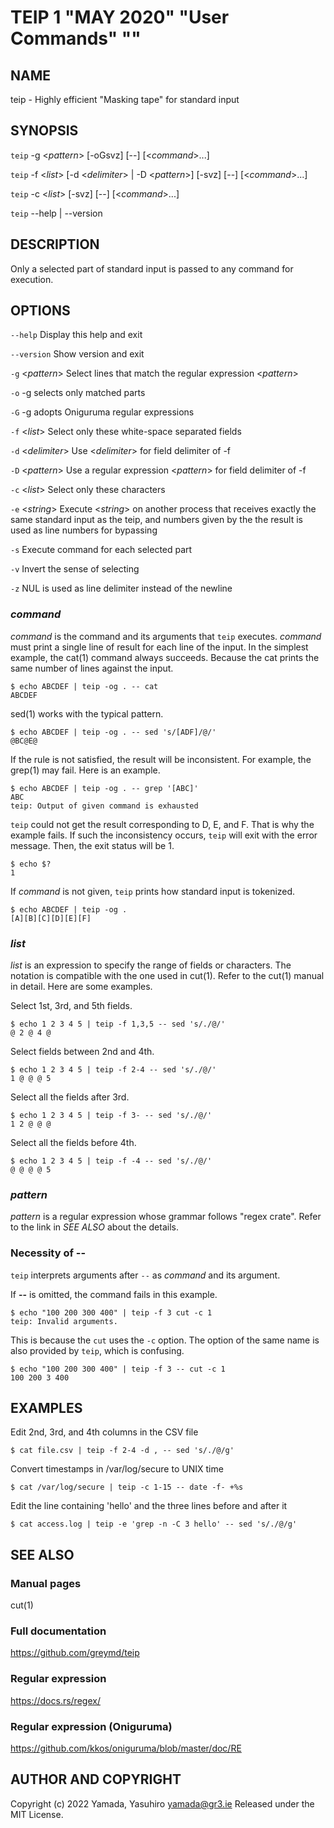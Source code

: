 <!--
Use md2man (https://github.com/sunaku/md2man) to generate the man file like this.
$ md2man-roff man.md > teip.1
-->
TEIP 1 "MAY 2020" "User Commands" ""
=======================================

NAME
----

teip - Highly efficient "Masking tape" for standard input

SYNOPSIS
--------

`teip` -g <*pattern*> [-oGsvz] [--] [<*command*>...]

`teip` -f <*list*> [-d <*delimiter*> | -D <*pattern*>] [-svz] [--] [<*command*>...]

`teip` -c <*list*> [-svz] [--] [<*command*>...]

`teip` --help | --version

DESCRIPTION
-----------
Only a selected part of standard input is passed to any command for execution.

OPTIONS
-------
`--help`
  Display this help and exit

`--version`
  Show version and exit

`-g` <*pattern*>
  Select lines that match the regular expression <*pattern*>

`-o`
  -g selects only matched parts

`-G`
  -g adopts Oniguruma regular expressions

`-f` <*list*>
  Select only these white-space separated fields

`-d` <*delimiter*>
  Use <*delimiter*> for field delimiter of -f

`-D` <*pattern*>
  Use a regular expression <*pattern*> for field delimiter of -f

`-c` <*list*>
  Select only these characters

`-e` <*string*>
  Execute <*string*> on another process that receives exactly the same standard input as the teip, and numbers given by the the result is used as line numbers for bypassing

`-s`
  Execute command for each selected part

`-v`
  Invert the sense of selecting

`-z`
  NUL is used as line delimiter instead of the newline

### *command*

*command* is the command and its arguments that `teip` executes.
*command* must print a single line of result for each line of the input.
In the simplest example, the cat(1) command always succeeds.
Because the cat prints the same number of lines against the input.

```
$ echo ABCDEF | teip -og . -- cat
ABCDEF
```

sed(1) works with the typical pattern.

```
$ echo ABCDEF | teip -og . -- sed 's/[ADF]/@/'
@BC@E@
```

If the rule is not satisfied, the result will be inconsistent.
For example, the grep(1) may fail. Here is an example.

```
$ echo ABCDEF | teip -og . -- grep '[ABC]'
ABC
teip: Output of given command is exhausted
```

`teip` could not get the result corresponding to D, E, and F. That is why the example fails.
If such the inconsistency occurs, `teip` will exit with the error message. Then, the exit status will be 1.

```
$ echo $?
1
```

If *command* is not given, `teip` prints how standard input is tokenized.

```
$ echo ABCDEF | teip -og .
[A][B][C][D][E][F]
```

### *list*

*list* is an expression to specify the range of fields or characters.
The notation is compatible with the one used in cut(1). Refer to the cut(1) manual in detail.
Here are some examples.

Select 1st, 3rd, and 5th fields.

```
$ echo 1 2 3 4 5 | teip -f 1,3,5 -- sed 's/./@/'
@ 2 @ 4 @
```

Select fields between 2nd and 4th.

```
$ echo 1 2 3 4 5 | teip -f 2-4 -- sed 's/./@/'
1 @ @ @ 5
```

Select all the fields after 3rd.

```
$ echo 1 2 3 4 5 | teip -f 3- -- sed 's/./@/'
1 2 @ @ @
```

Select all the fields before 4th.

```
$ echo 1 2 3 4 5 | teip -f -4 -- sed 's/./@/'
@ @ @ @ 5
```

### *pattern*

*pattern* is a regular expression whose grammar follows "regex crate".
Refer to the link in *SEE ALSO* about the details.

### Necessity of **--**

`teip` interprets arguments after `--` as *command* and its argument.

If **--** is omitted, the command fails in this example.

```
$ echo "100 200 300 400" | teip -f 3 cut -c 1
teip: Invalid arguments.
```

This is because the `cut` uses the `-c` option. The option of the same name is also provided by `teip`, which is confusing.

```
$ echo "100 200 300 400" | teip -f 3 -- cut -c 1
100 200 3 400
```

EXAMPLES
-------

Edit 2nd, 3rd, and 4th columns in the CSV file

```
$ cat file.csv | teip -f 2-4 -d , -- sed 's/./@/g'
```

Convert timestamps in /var/log/secure to UNIX time

```
$ cat /var/log/secure | teip -c 1-15 -- date -f- +%s
```

Edit the line containing 'hello' and the three lines before and after it

```
$ cat access.log | teip -e 'grep -n -C 3 hello' -- sed 's/./@/g'
```

SEE ALSO
--------

### Manual pages
cut(1)

### Full documentation
<https://github.com/greymd/teip>

### Regular expression
https://docs.rs/regex/

### Regular expression (Oniguruma)
https://github.com/kkos/oniguruma/blob/master/doc/RE

AUTHOR AND COPYRIGHT
------

Copyright (c) 2022 Yamada, Yasuhiro <yamada@gr3.ie> Released under the MIT License.
